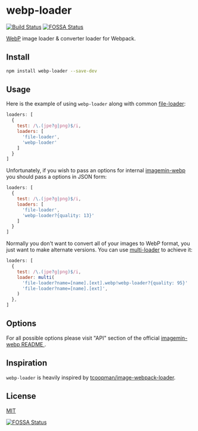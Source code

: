 # webp-loader

[![Build Status](https://travis-ci.org/kavu/webp-loader.svg?branch=master)](https://travis-ci.org/kavu/webp-loader)
[![FOSSA Status](https://app.fossa.io/api/projects/git%2Bgithub.com%2Fkavu%2Fwebp-loader.svg?type=shield)](https://app.fossa.io/projects/git%2Bgithub.com%2Fkavu%2Fwebp-loader?ref=badge_shield)

[WebP](https://developers.google.com/speed/webp/) image loader & converter loader for Webpack.

## Install

```sh
npm install webp-loader --save-dev
```

## Usage

Here is the example of using `webp-loader` along with common [file-loader](https://github.com/webpack/file-loader):

```javascript
loaders: [
  {
    test: /\.(jpe?g|png)$/i,
    loaders: [
      'file-loader',
      'webp-loader'
    ]
  }
]
```
Unfortunately, if you wish to pass an options for internal [imagemin-webp](https://github.com/imagemin/imagemin-webp) you should pass a options in JSON form:


```javascript
loaders: [
  {
    test: /\.(jpe?g|png)$/i,
    loaders: [
      'file-loader',
      'webp-loader?{quality: 13}'
    ]
  }
]
```

Normally you don't want to convert all of your images to WebP format, you just want to make alternate versions. You can use [multi-loader](https://github.com/webpack-contrib/multi-loader) to achieve it:

```javascript
loaders: [
  {
    test: /\.(jpe?g|png)$/i,
    loader: multi(
      'file-loader?name=[name].[ext].webp!webp-loader?{quality: 95}'
      'file-loader?name=[name].[ext]',
    )
  },
]
```

## Options

For all possible options please visit "API" section of the official [imagemin-webp README  ](https://github.com/imagemin/imagemin-webp#imageminwebpoptions).

## Inspiration

`webp-loader` is heavily inspired by [tcoopman/image-webpack-loader](https://github.com/tcoopman/image-webpack-loader).

## License

[MIT](http://opensource.org/licenses/MIT)


[![FOSSA Status](https://app.fossa.io/api/projects/git%2Bgithub.com%2Fkavu%2Fwebp-loader.svg?type=large)](https://app.fossa.io/projects/git%2Bgithub.com%2Fkavu%2Fwebp-loader?ref=badge_large)